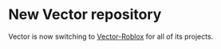 # New Vector repository

Vector is now switching to [Vector-Roblox](https://github.com/Vector-Roblox) for all of its projects.
